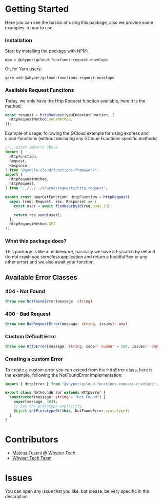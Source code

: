 # Getting Started

Here you can see the basics of using this package, also we provide some examples in how to use.

### Installation

Start by installing the package with NPM:

```
npm i @whyper/gcloud-functions-request-envelope
```

Or, for Yarn users:

```
yarn add @whyper/gcloud-functions-request-envelope
```

### Available Request Functions

Today, we only have the Http Request function available, here it is the method:

```js
const request = httpRequest(youEndpointFunction, [
  HttpRequestMethod.yourMethod,
]);
```

Example of usage, following the GCloud example for using express and cloud-functions (without declaring any GCloud Functions specific methods)

```ts
//...other imports above
import {
  HttpFunction,
  Request,
  Response,
} from "@google-cloud/functions-framework";
import {
  HttpRequestMethod,
  httpRequest,
} from "../../../shared/requests/http.request";

export const userGetFunction: HttpFunction = httpRequest(
  async (req: Request, res: Response) => {
    const user = await findUserById(req.body.id);

    return res.send(user);
  },
  HttpRequestMethod.GET
);
```

### What this package does?

This package is like a middleware, basically we have a try/catch by default (to not crash you serveless application and return a beatiful 5xx or any other error) and we also await your function.

## Available Error Classes

### 404 - Not Found

```ts
throw new NotFoundError(message: string)
```

### 400 - Bad Request

```ts
throw new BadRequestError(message: string, issues?: any)
```

### Custom Default Error

```ts
throw new HttpError(message: string, code?: number = 500, issues?: any)
```

### Creating a custom Error

To create a custom error you can extend from the HttpError class, here is the example, following the NotFoundError implementation:

```ts
import { HttpError } from "@whyper/gcloud-functions-request-envelope";

export class NotFoundError extends HttpError {
  constructor(message: string = "Not Found") {
    super(message, 404);
    // Set the prototype explicitly.
    Object.setPrototypeOf(this, NotFoundError.prototype);
  }
}
```

# Contributors

- [Mateus Tozoni @ Whyper Tech](https://github.com/mateustozoni)
- [Whyper Tech Team](https://github.com/WhyperTech)

# Issues

You can open any issue that you like, but please, be very specific in the description
